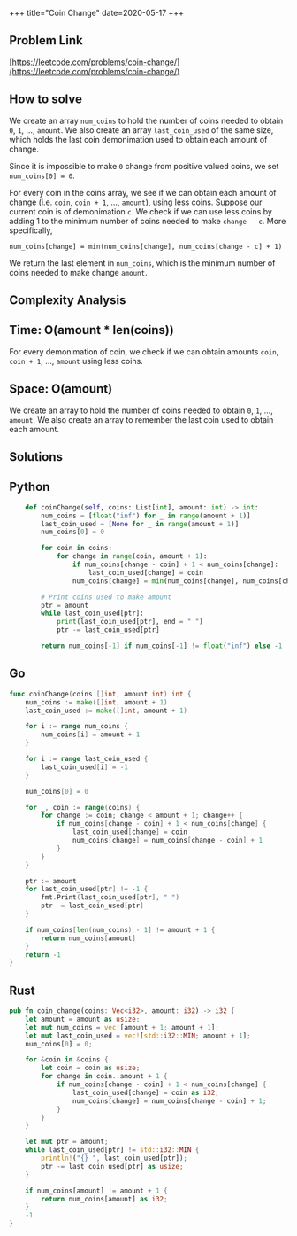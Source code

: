 +++
title="Coin Change"
date=2020-05-17
+++

## Problem Link

[https://leetcode.com/problems/coin-change/](https://leetcode.com/problems/coin-change/)

## How to solve

We create an array `num_coins` to hold the number of coins needed to obtain `0`, `1`, ..., `amount`. We also create an array `last_coin_used` of the same size, which holds the last coin demonimation used to obtain each amount of change.

Since it is impossible to make `0` change from positive valued coins, we set `num_coins[0] = 0`.

For every coin in the coins array, we see if we can obtain each amount of change (i.e. `coin`, `coin + 1`, ..., `amount`), using less coins. Suppose our current coin is of demonimation `c`. We check if we can use less coins by adding 1 to the minimum number of coins needed to make `change - c`. More specifically,

`num_coins[change] = min(num_coins[change], num_coins[change - c] + 1)`

We return the last element in `num_coins`, which is the minimum number of coins needed to make change `amount`.

## Complexity Analysis

## Time: O(amount * len(coins))

For every demonimation of coin, we check if we can obtain amounts `coin`, `coin + 1`, ..., `amount` using less coins.

## Space: O(amount)

We create an array to hold the number of coins needed to obtain `0`, `1`, ..., `amount`. We also create an array to remember the last coin used to obtain each amount.

## Solutions

## Python

``` python
    def coinChange(self, coins: List[int], amount: int) -> int:
        num_coins = [float("inf") for _ in range(amount + 1)]
        last_coin_used = [None for _ in range(amount + 1)]
        num_coins[0] = 0

        for coin in coins:
            for change in range(coin, amount + 1):
                if num_coins[change - coin] + 1 < num_coins[change]:
                    last_coin_used[change] = coin
                num_coins[change] = min(num_coins[change], num_coins[change - coin] + 1)

        # Print coins used to make amount
        ptr = amount
        while last_coin_used[ptr]:
            print(last_coin_used[ptr], end = " ")
            ptr -= last_coin_used[ptr]

        return num_coins[-1] if num_coins[-1] != float("inf") else -1
```

## Go

``` go
func coinChange(coins []int, amount int) int {
    num_coins := make([]int, amount + 1)
    last_coin_used := make([]int, amount + 1)

    for i := range num_coins {
        num_coins[i] = amount + 1
    }

    for i := range last_coin_used {
        last_coin_used[i] = -1
    }

    num_coins[0] = 0

    for _, coin := range(coins) {
        for change := coin; change < amount + 1; change++ {
            if num_coins[change - coin] + 1 < num_coins[change] {
                last_coin_used[change] = coin
                num_coins[change] = num_coins[change - coin] + 1
            }
        }
    }

    ptr := amount
    for last_coin_used[ptr] != -1 {
        fmt.Print(last_coin_used[ptr], " ")
        ptr -= last_coin_used[ptr]
    }

    if num_coins[len(num_coins) - 1] != amount + 1 {
        return num_coins[amount]
    }
    return -1
}
```

## Rust

``` rust
pub fn coin_change(coins: Vec<i32>, amount: i32) -> i32 {
    let amount = amount as usize;
    let mut num_coins = vec![amount + 1; amount + 1];
    let mut last_coin_used = vec![std::i32::MIN; amount + 1];
    num_coins[0] = 0;

    for &coin in &coins {
        let coin = coin as usize;
        for change in coin..amount + 1 {
            if num_coins[change - coin] + 1 < num_coins[change] {
                last_coin_used[change] = coin as i32;
                num_coins[change] = num_coins[change - coin] + 1;
            }
        }
    }

    let mut ptr = amount;
    while last_coin_used[ptr] != std::i32::MIN {
        println!("{} ", last_coin_used[ptr]);
        ptr -= last_coin_used[ptr] as usize;
    }

    if num_coins[amount] != amount + 1 {
        return num_coins[amount] as i32;
    }
    -1
}
```

